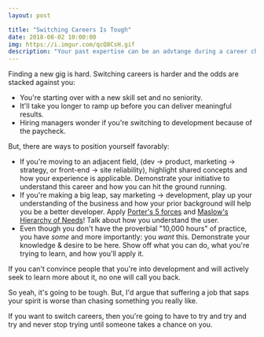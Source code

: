 ```yaml
---
layout: post

title: "Switching Careers Is Tough"
date: 2018-08-02 10:00:00
img: https://i.imgur.com/qcQ8CsH.gif
description: "Your past expertise can be an advtange during a career change"
---
```


Finding a new gig is hard. Switching careers is harder and the odds are stacked against you:

- You're starting over with a new skill set and no seniority.
- It'll take you longer to ramp up before you can deliver meaningful results.
- Hiring managers wonder if you're switching to development because of the paycheck.

But, there are ways to position yourself favorably:

- If you're moving to an adjacent field, (dev → product, marketing → strategy, or front-end → site reliability), highlight shared concepts and how your experience is applicable. Demonstrate your initiative to understand this career and how you can hit the ground running.
- If you're making a big leap, say marketing → development, play up your understanding of the business and how your prior background will help you be a better developer. Apply [Porter's 5 forces](https://www.wikiwand.com/en/Porter%27s_five_forces_analysis) and [Maslow's Hierarchy of Needs](https://www.wikiwand.com/en/Maslow%27s_hierarchy_of_needs)! Talk about how you understand the user.
- Even though you don't have the proverbial "10,000 hours" of practice, you have _some_ and more importantly: you _want_ this. Demonstrate your knowledge & desire to be here. Show off what you can do, what you're trying to learn, and how you'll apply it.

If you can't convince people that you're into development and will actively seek to learn more about it, no one will call you back.

So yeah, it's going to be tough. But, I'd argue that suffering a job that saps your spirit is worse than chasing something you really like.

If you want to switch careers, then you're going to have to try and try and try and never stop trying until someone takes a chance on you.